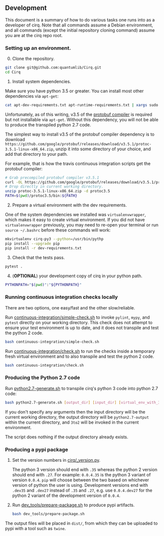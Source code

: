 ## Development

This document is a summary of how to do various tasks one runs into as a
developer of cirq.
Note that all commands assume a Debian environment, and all commands (except
the initial repository cloning command) assume you are at the cirq repo root.


### Setting up an environment.

0. Clone the repository.

```bash
git clone git@github.com:quantumlib/Cirq.git
cd Cirq
```

1. Install system dependencies.

Make sure you have python 3.5 or greater.
You can install most other dependencies via `apt-get`:

```bash
cat apt-dev-requirements.txt apt-runtime-requirements.txt | xargs sudo apt-get install
```

Unfortunately, as of this writing, v3.5 of the [protobuf compiler](https://github.com/google/protobuf) is required but not installable via `apt-get`.
Without this dependency, you will not be able to produce the transpiled python 2.7 code.

The simplest way to install v3.5 of the protobuf compiler dependency is to download
`https://github.com/google/protobuf/releases/download/v3.5.1/protoc-3.5.1-linux-x86_64.zip`,
unzip it into some directory of your choice,
and add that directory to your path.

For example, that is how the travis continuous integration scripts get the protobuf compiler:

```bash
# Grab precompiled protobuf compiler v3.5.1
curl -OL https://github.com/google/protobuf/releases/download/v3.5.1/protoc-3.5.1-linux-x86_64.zip
# Drop directly in current working directory.
unzip protoc-3.5.1-linux-x86_64.zip -d protoc3.5
PATH=$(pwd)/protoc3.5/bin:${PATH}
```

2. Prepare a virtual environment with the dev requirements.

One of the system dependencies we installed was `virtualenvwrapper`, which makes it easy to create virtual environment.
If you did not have `virtualenvwrapper` previously, you may need to re-open your terminal or run `source ~/.bashrc` before these commands will work:

```bash
mkvirtualenv cirq-py3 --python=/usr/bin/pythp
pip install --upgrade pip
pip install -r dev-requirements.txt
```

3. Check that the tests pass.

```bash
pytest .
```

4. (**OPTIONAL**) your development copy of cirq in your python path.

```bash
PYTHONPATH="$(pwd)":"${PYTHONPATH}"
```


### Running continuous integration checks locally

There are two options, one easy/fast and the other slow/reliable.

Run [continuous-integration/simple-check.sh](/continuous-integration/simple-check.sh) to invoke `pylint`, `mypy`, and `pytest` directly on your working directory.
This check does not attempt to ensure your test environment is up to date, and it does not transpile and test the python 2 code.

```bash
bash continuous-integration/simple-check.sh
```

Run [continuous-integration/check.sh](/continuous-integration/check.sh) to run the checks inside a temporary fresh virtual environment and to also transpile and test the python 2 code. 

```bash
bash continuous-integration/check.sh
```


### Producing the Python 2.7 code

Run [python2.7-generate.sh](/python2.7-generate.sh) to transpile cirq's python 3 code into python 2.7 code:

```bash
bash python2.7-generate.sh [output_dir] [input_dir] [virtual_env_with_3to2]
```

If you don't specify any arguments then the input directory will be the current
working directory, the output directory will be `python2.7-output` within the
current directory, and `3to2` will be invoked in the current environment.

The script does nothing if the output directory already exists. 


### Producing a pypi package

1. Set the version numbers in [cirq/_version.py](/cirq/_version.py).

    The python 3 version should end with `.35` whereas the python 2 version should end with `.27`.
    For example: `0.0.4.35` is the python 3 variant of version `0.0.4`.
    `pip` will choose between the two based on whichever version of python the user is using.
    Development versions end with `.dev35` and `.dev27` instead of `.35` and `.27`, e.g. use `0.0.4.dev27` for the python 2 variant of the development version of `0.0.4`.

2. Run [dev_tools/prepare-package.sh](/dev_tools/prepare-package.sh) to produce pypi artifacts.

    ```bash
    bash dev_tools/prepare-package.sh
    ```

The output files will be placed in `dist/`, from which they can be uploaded to pypi with a tool such as `twine`.
